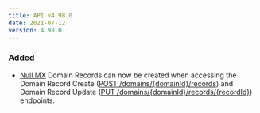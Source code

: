 ```yaml
---
title: API v4.98.0
date: 2021-07-12
version: 4.98.0
---
```


### Added

- [Null MX](https://datatracker.ietf.org/doc/html/rfc7505) Domain Records can now be created when accessing the Domain Record Create ([POST /domains/{domainId}/records](/docs/api/domains/#domain-record-create)) and Domain Record Update ([PUT /domains/{domainId}/records/{recordId}](/docs/api/domains/#domain-record-update)) endpoints.
